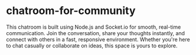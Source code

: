 # chatroom-for-community
This chatroom is built using Node.js and Socket.io for smooth, real-time communication. Join the conversation, share your thoughts instantly, and connect with others in a fast, responsive environment. Whether you're here to chat casually or collaborate on ideas, this space is yours to explore.
